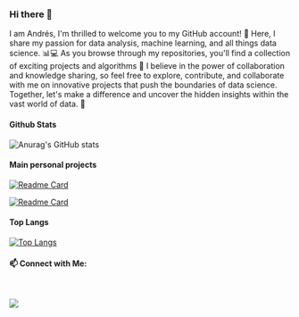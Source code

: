 ### Hi there 👋

I am Andrés, I'm thrilled to welcome you to my GitHub account! 🎉 Here, I share my passion for data analysis, machine learning, and all things data science. 📊💻 As you browse through my repositories, you'll find a collection of exciting projects and algorithms 🚀 I believe in the power of collaboration and knowledge sharing, so feel free to explore, contribute, and collaborate with me on innovative projects that push the boundaries of data science. Together, let's make a difference and uncover the hidden insights within the vast world of data. 🌟

#### Github Stats
![Anurag's GitHub stats](https://github-readme-stats.vercel.app/api?username=andresvdata&hide_rank=true)

#### Main personal projects
[![Readme Card](https://github-readme-stats.vercel.app/api/pin/?username=andresvdata&show_owner=true&repo=Winning-Space-Race-with-Data-Science-SpaceX_Captone-Project-IBM
)]([https://github.com/anuraghazra/github-readme-stats](https://github.com/andresvdata/Winning-Space-Race-with-Data-Science-SpaceX_Captone-Project-IBM))

[![Readme Card](https://github-readme-stats.vercel.app/api/pin/?username=andresvdata&show_owner=true&repo=UK-ENERGY-Project
)]([[https://github.com/anuraghazra/github-readme-stats](https://github.com/andresvdata/Winning-Space-Race-with-Data-Science-SpaceX_Captone-Project-IBM](https://github.com/andresvdata/UK-ENERGY-Project)))

#### Top Langs
[![Top Langs](https://github-readme-stats.vercel.app/api/top-langs/?username=andresvdata&layout=donut-vertical)](https://github.com/anuraghazra/github-readme-stats)

####  :mailbox: Connect with Me:
<br />

<p align="center">

<a href="https://co.linkedin.com/in/andresvdata"><img src="https://img.shields.io/badge/-andresvdata-0077B5?style=flat&logo=Linkedin&logoColor=white"/></a>


<!--
**andresvdata/andresvdata** is a ✨ _special_ ✨ repository because its `README.md` (this file) appears on your GitHub profile.

Here are some ideas to get you started:

- 🔭 I’m currently working on ...
- 🌱 I’m currently learning ...
- 👯 I’m looking to collaborate on ...
- 🤔 I’m looking for help with ...
- 💬 Ask me about ...
- 📫 How to reach me: ...
- 😄 Pronouns: ...
- ⚡ Fun fact: ...
-->
